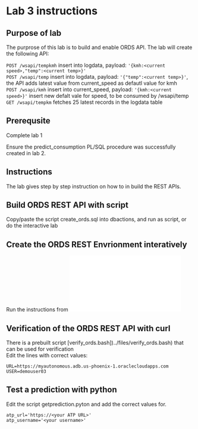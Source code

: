 # Lab 3 instructions

## Purpose of lab

The purprose of this lab is to build and enable ORDS API.
The lab will create the following API:

`POST /wsapi/tempkmh`    insert into logdata, payload: `'{kmh:<current speed>,"temp":<current temp>}'`  
`POST /wsapi/temp`    insert into logdata, payload: `'{"temp":<current temp>}'`, the API adds latest value from current_speed as defautl value for kmh  
`POST /wsapi/kmh`  insert into current_speed, payload: `'{kmh:<current speed>}'` insert new defalt vale for speed, to be consumed by /wsapi/temp  
`GET /wsapi/tempkm` fetches 25 latest records in the logdata table  

## Prerequsite

Complete lab 1

Ensure the predict_consumption PL/SQL procedure was successfully created in lab 2.

## Instructions

The lab gives step by step instruction on how to in build the REST APIs.

## Build ORDS REST API with script

Copy/paste the script create_ords.sql [](../files/create_ords.sql) into dbactions, and run as script, or do the interactive lab

## Create the ORDS REST Envrionment interatively

Run the instructions from ![Instructions](ords.md)

## Verification of the ORDS REST API with curl

There is a prebuilt script [verify_ords.bash])../files/verify_ords.bash) that can be used for verification  
Edit the lines with correct values:  

```
URL=https://myautonomous.adb.us-phoenix-1.oraclecloudapps.com
USER=demouser03
```

## Test a prediction with python

Edit the script getprediction.pyton and add the correct values for.  

```
atp_url='https://<your ATP URL>'
atp_username='<your username>'
```
